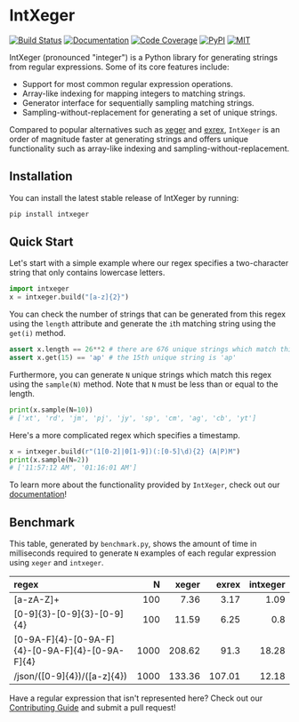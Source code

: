 # IntXeger

[![Build Status](https://img.shields.io/github/workflow/status/k15z/IntXeger/Build%20Main?style=flat-square)](https://github.com/k15z/IntXeger/actions)
[![Documentation](https://img.shields.io/github/workflow/status/k15z/IntXeger/Documentation?label=docs&style=flat-square)](https://k15z.github.io/IntXeger)
[![Code Coverage](https://img.shields.io/codecov/c/github/k15z/IntXeger?style=flat-square)](https://codecov.io/gh/k15z/IntXeger)
[![PyPI](https://img.shields.io/pypi/pyversions/intxeger?style=flat-square)](https://pypi.org/project/intxeger/)
[![MIT](https://img.shields.io/github/license/k15z/IntXeger?style=flat-square)](https://github.com/k15z/IntXeger/blob/main/LICENSE)

IntXeger (pronounced "integer") is a Python library for generating strings from regular
expressions. Some of its core features include:

* Support for most common regular expression operations.
* Array-like indexing for mapping integers to matching strings.
* Generator interface for sequentially sampling matching strings.
* Sampling-without-replacement for generating a set of unique strings.

Compared to popular alternatives such as [xeger](https://github.com/crdoconnor/xeger) and 
[exrex](https://github.com/asciimoo/exrex), `IntXeger` is an order of magnitude faster at
generating strings and offers unique functionality such as array-like indexing and 
sampling-without-replacement.

## Installation
You can install the latest stable release of IntXeger by running:

```bash
pip install intxeger
```

## Quick Start

Let's start with a simple example where our regex specifies a two-character string
that only contains lowercase letters.

```python
import intxeger
x = intxeger.build("[a-z]{2}")
```

You can check the number of strings that can be generated from this regex using 
the `length` attribute and generate the `i`th matching string using the `get(i)`
method.

```python
assert x.length == 26**2 # there are 676 unique strings which match this regex
assert x.get(15) == 'ap' # the 15th unique string is 'ap'
```

Furthermore, you can generate `N` unique strings which match this regex using the
`sample(N)` method. Note that `N` must be less than or equal to the length.

```python
print(x.sample(N=10))
# ['xt', 'rd', 'jm', 'pj', 'jy', 'sp', 'cm', 'ag', 'cb', 'yt']
```

Here's a more complicated regex which specifies a timestamp.

```python
x = intxeger.build(r"(1[0-2]|0[1-9])(:[0-5]\d){2} (A|P)M")
print(x.sample(N=2))
# ['11:57:12 AM', '01:16:01 AM']
```

To learn more about the functionality provided by `IntXeger`, check out our 
[documentation](https://k15z.github.io/IntXeger)!

## Benchmark
This table, generated by `benchmark.py`, shows the amount of time in 
milliseconds required to generate `N` examples of each regular expression
using `xeger` and `intxeger`.

| regex                                           |    N |   xeger |   exrex |   intxeger |
|:------------------------------------------------|-----:|--------:|--------:|-----------:|
| [a-zA-Z]+                                       |  100 |    7.36 |    3.17 |       1.09 |
| [0-9]{3}-[0-9]{3}-[0-9]{4}                      |  100 |   11.59 |    6.25 |       0.8  |
| [0-9A-F]{4}-[0-9A-F]{4}-[0-9A-F]{4}-[0-9A-F]{4} | 1000 |  208.62 |   91.3  |      18.28 |
| /json/([0-9]{4})/([a-z]{4})                     | 1000 |  133.36 |  107.01 |      12.18 |

Have a regular expression that isn't represented here? Check out our 
[Contributing Guide](https://k15z.github.io/IntXeger/contributing.html) and
submit a pull request!
